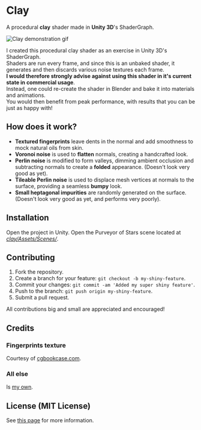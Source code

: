 # Clay
A procedural **clay** shader made in **Unity 3D**'s ShaderGraph.

<img alt="Clay demonstration gif" src="https://joebinns.com/documents/gifs/purveyor_of_stars.gif" />

I created this procedural clay shader as an exercise in Unity 3D's ShaderGraph.  
Shaders are run every frame, and since this is an unbaked shader, it generates and then discards various noise textures each frame.  
**I would therefore strongly advise against using this shader in it's current state in commercial usage**.  
Instead, one could re-create the shader in Blender and bake it into materials and animations.  
You would then benefit from peak performance, with results that you can be just as happy with!

## How does it work?
- **Textured fingerprints** leave dents in the normal and add smoothness to mock natural oils from skin.
- **Voronoi noise** is used to **flatten** normals, creating a handcrafted look.
- **Perlin noise** is modified to form valleys, dimming ambient occlusion and subtracting normals to create a **folded** appearance. (Doesn't look very good as yet).
- **Tileable Perlin noise** is used to displace mesh vertices at normals to the surface, providing a seamless **bumpy** look.
- **Small heptagonal impurities** are randomly generated on the surface. (Doesn't look very good as yet, and performs very poorly).

## Installation
Open the project in Unity. Open the Purveyor of Stars scene located at [*clay/Assets/Scenes/*](https://github.com/joebinns/clay/tree/main/Assets/Scenes).

## Contributing
1. Fork the repository.
2. Create a branch for your feature: `git checkout -b my-shiny-feature`.
4. Commit your changes: `git commit -am 'Added my super shiny feature'`.
5. Push to the branch: `git push origin my-shiny-feature`.
6. Submit a pull request.

All contributions big and small are appreciated and encouraged!

## Credits
### Fingerprints texture
Courtesy of [cgbookcase.com](https://www.cgbookcase.com/textures/fingerprints-01/).

### All else
Is [my own](https://joebinns.com/).

## License (MIT License)
See [this page](https://github.com/joebinns/clay/blob/main/LICENSE) for more information.
